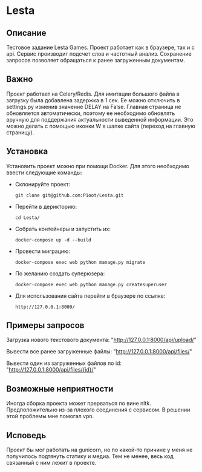 # Lesta

## Описание

Тестовое задание Lesta Games. Проект работает как в браузере, так и с api. Cервис производит подсчет слов и частотный анализ. Сохранение запросов позволяет обращаться к ранее загруженным документам.

## Важно

Проект работает на Celery/Redis. Для имитации большого файла в загрузку была добавлена задержка в 1 сек. Ее можно отключить в settings.py изменив значение DELAY на False. Главная страница не обновляется автоматически, поэтому ее необходимо обновлять вручную для поддержания актуальности выведенной информации. Это можно делать с помощью иконки W в шапке сайта (переход на главную страницу).

## Установка

Установить проект можно при помощи Docker. Для этого необходимо ввести следующие команды:

* Склонируйте проект:
    ```
    git clone git@github.com:P1oot/Lesta.git
    ```
* Перейти в дерикторию:
    ```
    cd Lesta/
    ```
* Собрать контейнеры и запустить их:
    ```
    docker-compose up -d --build 
    ```
* Провести миграцию:
    ```
    docker-compose exec web python manage.py migrate
    ```
* По желанию создать суперюзера:
    ```
    docker-compose exec web python manage.py createsuperuser
    ```
* Для использования сайта перейти в браузере по ссылке:
    ```
    http://127.0.0.1:8000/
    ```

## Примеры запросов

Загрузка нового текстового документа: "http://127.0.0.1:8000/api/upload/"

Вывести все ранее загруженные файлы: "http://127.0.0.1:8000/api/files/"

Вывести один из загруженных файлов по id: "http://127.0.0.1:8000/api/files/{id}/"

## Возможные неприятности

Иногда сборка проекта может прерваться по вине nltk. Предположительно из-за плохого соединения с сервисом. В решении этой проблемы мне помогал vpn.

## Исповедь 

Проект бы мог работать на gunicorn, но по какой-то причине у меня не получилось подтянуть статику и медиа. Тем не менее, весь код связанный с ним лежит в проекте.
